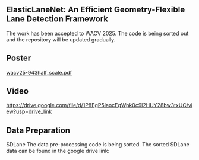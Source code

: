 ## ElasticLaneNet: An Efficient Geometry-Flexible Lane Detection Framework
The work has been accepted to WACV 2025. 
The code is being sorted out and the repository will be updated gradually.

## Poster
[wacv25-943half_scale.pdf](https://github.com/user-attachments/files/19111297/wacv25-943half_scale.pdf)

## Video
https://drive.google.com/file/d/1P8EgP5IaocEgWpk0c9l2HUY28bw3txUC/view?usp=drive_link

## Data Preparation
SDLane
The data pre-processing code is being sorted. The sorted SDLane data can be found in the google drive link:

